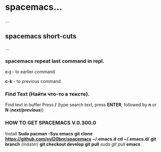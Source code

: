 # spacemacs...
...
## spacemacs short-cuts
...
### spacemacs repeat last command in repl.

**c-j** - to earlier command

**c-k** - to previous command

### Find Text (Найти что-то в тексте).

Find text in buffer Press **/** (type search text, press **ENTER**, followed by **n** or **N** (***next/previous***))

### HOW TO GET SPACEMACS V.0.300.0
Install 
**Sudo pacman -Syu emacs**
**git clone https://github.com/syl20bnr/spacemacs ~/.emacs.d**
**cd ~/.emacs.d/**
**git branch** *(master)*
**git checkout develop**
**git pull** *sudo git pull*
**emacs**
